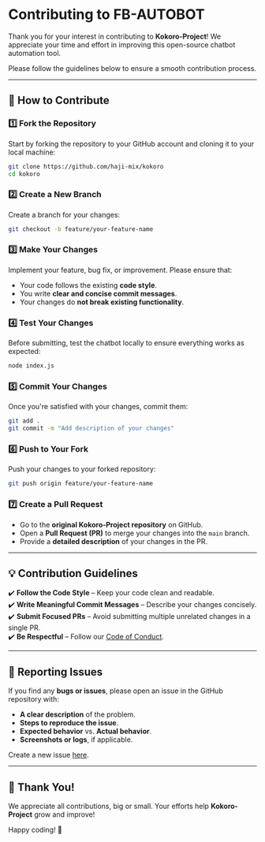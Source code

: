 
# Contributing to FB-AUTOBOT

Thank you for your interest in contributing to **Kokoro-Project**! We appreciate your time and effort in improving this open-source chatbot automation tool.  

Please follow the guidelines below to ensure a smooth contribution process.  

---

## 📌 How to Contribute  

### 1️⃣ **Fork the Repository**  
Start by forking the repository to your GitHub account and cloning it to your local machine:  
```bash
git clone https://github.com/haji-mix/kokoro
cd kokoro
```

### 2️⃣ **Create a New Branch**  
Create a branch for your changes:  
```bash
git checkout -b feature/your-feature-name
```

### 3️⃣ **Make Your Changes**  
Implement your feature, bug fix, or improvement. Please ensure that:  
- Your code follows the existing **code style**.  
- You write **clear and concise commit messages**.  
- Your changes do **not break existing functionality**.  

### 4️⃣ **Test Your Changes**  
Before submitting, test the chatbot locally to ensure everything works as expected:  
```bash
node index.js
```

### 5️⃣ **Commit Your Changes**  
Once you're satisfied with your changes, commit them:  
```bash
git add .
git commit -m "Add description of your changes"
```

### 6️⃣ **Push to Your Fork**  
Push your changes to your forked repository:  
```bash
git push origin feature/your-feature-name
```

### 7️⃣ **Create a Pull Request**  
- Go to the **original Kokoro-Project repository** on GitHub.  
- Open a **Pull Request (PR)** to merge your changes into the `main` branch.  
- Provide a **detailed description** of your changes in the PR.  

---

## 💡 Contribution Guidelines  

✔️ **Follow the Code Style** – Keep your code clean and readable.  
✔️ **Write Meaningful Commit Messages** – Describe your changes concisely.  
✔️ **Submit Focused PRs** – Avoid submitting multiple unrelated changes in a single PR.  
✔️ **Be Respectful** – Follow our [Code of Conduct](CODE_OF_CONDUCT.md).  

---

## 🐛 Reporting Issues  

If you find any **bugs or issues**, please open an issue in the GitHub repository with:  
- **A clear description** of the problem.  
- **Steps to reproduce the issue**.  
- **Expected behavior** vs. **Actual behavior**.  
- **Screenshots or logs**, if applicable.  

Create a new issue [here](https://github.com/your-repo/kokoro/issues).  

---

## 🎉 Thank You!  

We appreciate all contributions, big or small. Your efforts help **Kokoro-Project** grow and improve!  

Happy coding! 🚀  
